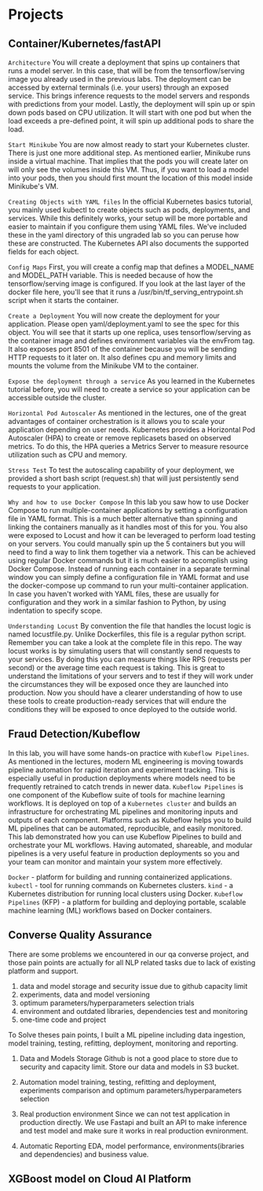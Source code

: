 # Projects

## Container/Kubernetes/fastAPI
<!-- https://github.com/https-deeplearning-ai/machine-learning-engineering-for-production-public/tree/main/course4/week2-ungraded-labs/C4_W2_Lab_2_Intro_to_Kubernetes -->

<!-- https://github.com/https-deeplearning-ai/machine-learning-engineering-for-production-public/blob/main/course4/week2-ungraded-labs/C4_W2_Lab_1_FastAPI_Docker/README.md -->

<!-- https://github.com/https-deeplearning-ai/machine-learning-engineering-for-production-public/blob/main/course4/week2-ungraded-labs/C4_W2_Lab_3_Latency_Test_Compose/README.md -->

`Architecture`
You will create a deployment that spins up containers that runs a model server. In this case, that will be from the tensorflow/serving image you already used in the previous labs. The deployment can be accessed by external terminals (i.e. your users) through an exposed service. This brings inference requests to the model servers and responds with predictions from your model.
Lastly, the deployment will spin up or spin down pods based on CPU utilization. It will start with one pod but when the load exceeds a pre-defined point, it will spin up additional pods to share the load.

`Start Minikube`
You are now almost ready to start your Kubernetes cluster. There is just one more additional step. As mentioned earlier, Minikube runs inside a virtual machine. That implies that the pods you will create later on will only see the volumes inside this VM. Thus, if you want to load a model into your pods, then you should first mount the location of this model inside Minikube's VM.

`Creating Objects with YAML files`
In the official Kubernetes basics tutorial, you mainly used kubectl to create objects such as pods, deployments, and services. While this definitely works, your setup will be more portable and easier to maintain if you configure them using YAML files. We've included these in the yaml directory of this ungraded lab so you can peruse how these are constructed. The Kubernetes API also documents the supported fields for each object.

`Config Maps`
First, you will create a config map that defines a MODEL_NAME and MODEL_PATH variable. This is needed because of how the tensorflow/serving image is configured. If you look at the last layer of the docker file here, you'll see that it runs a /usr/bin/tf_serving_entrypoint.sh script when it starts the container.

`Create a Deployment`
You will now create the deployment for your application. Please open yaml/deployment.yaml to see the spec for this object. You will see that it starts up one replica, uses tensorflow/serving as the container image and defines environment variables via the envFrom tag. It also exposes port 8501 of the container because you will be sending HTTP requests to it later on. It also defines cpu and memory limits and mounts the volume from the Minikube VM to the container.

`Expose the deployment through a service`
As you learned in the Kubernetes tutorial before, you will need to create a service so your application can be accessible outside the cluster.

`Horizontal Pod Autoscaler`
As mentioned in the lectures, one of the great advantages of container orchestration is it allows you to scale your application depending on user needs. Kubernetes provides a Horizontal Pod Autoscaler (HPA) to create or remove replicasets based on observed metrics. To do this, the HPA queries a Metrics Server to measure resource utilization such as CPU and memory.

`Stress Test`
To test the autoscaling capability of your deployment, we provided a short bash script (request.sh) that will just persistently send requests to your application.

`Why and how to use Docker Compose`
In this lab you saw how to use Docker Compose to run multiple-container applications by setting a configuration file in YAML format. This is a much better alternative than spinning and linking the containers manually as it handles most of this for you. You also were exposed to Locust and how it can be leveraged to perform load testing on your servers.
You could manually spin up the 5 containers but you will need to find a way to link them together via a network. This can be achieved using regular Docker commands but it is much easier to accomplish using Docker Compose.
Instead of running each container in a separate terminal window you can simply define a configuration file in YAML format and use the docker-compose up command to run your multi-container application. In case you haven't worked with YAML files, these are usually for configuration and they work in a similar fashion to Python, by using indentation to specify scope.

`Understanding Locust`
By convention the file that handles the locust logic is named locustfile.py. Unlike Dockerfiles, this file is a regular python script. Remember you can take a look at the complete file in this repo.
The way locust works is by simulating users that will constantly send requests to your services. By doing this you can measure things like RPS (requests per second) or the average time each request is taking. This is great to understand the limitations of your servers and to test if they will work under the circumstances they will be exposed once they are launched into production.
Now you should have a clearer understanding of how to use these tools to create production-ready services that will endure the conditions they will be exposed to once deployed to the outside world.


## Fraud Detection/Kubeflow
<!-- https://shap.readthedocs.io/en/latest/index.html -->

<!-- https://github.com/https-deeplearning-ai/machine-learning-engineering-for-production-public/blob/main/course4/week1-ungraded-labs/C4_W1_Optional_Lab_1_XGBoost_CAIP/C4_W1_Optional_Lab_1.md -->

<!-- https://colab.research.google.com/github/https-deeplearning-ai/machine-learning-engineering-for-production-public/blob/main/course4/week3-ungraded-labs/C4_W3_Lab_1_Intro_to_KFP/C4_W3_Lab_1_Kubeflow_Pipelines.ipynb#scrollTo=BE97DJ2_2gYM -->

In this lab, you will have some hands-on practice with `Kubeflow Pipelines`. As mentioned in the lectures, modern ML engineering is moving towards pipeline automation for rapid iteration and experiment tracking. This is especially useful in production deployments where models need to be frequently retrained to catch trends in newer data.
`Kubeflow Pipelines` is one component of the Kubeflow suite of tools for machine learning workflows. It is deployed on top of a `Kubernetes cluster` and builds an infrastructure for orchestrating ML pipelines and monitoring inputs and outputs of each component.
Platforms such as Kubeflow helps you to build ML pipelines that can be automated, reproducible, and easily monitored.
This lab demonstrated how you can use Kubeflow Pipelines to build and orchestrate your ML workflows. Having automated, shareable, and modular pipelines is a very useful feature in production deployments so you and your team can monitor and maintain your system more effectively.

`Docker` - platform for building and running containerized applications.
`kubectl` - tool for running commands on Kubernetes clusters.
`kind` - a Kubernetes distribution for running local clusters using Docker.
`Kubeflow Pipelines` (KFP) - a platform for building and deploying portable, scalable machine learning (ML) workflows based on Docker containers.


## Converse Quality Assurance
There are some problems we encountered in our qa converse project, and those pain points are actually for all NLP related tasks due to lack of existing platform and support.
1. data and model storage and security issue due to github capacity limit
2. experiments, data and model versioning
3. optimum parameters/hyperparameters selection trials
4. environment and outdated libraries, dependencies test and monitoring
5. one-time code and project

To Solve theses pain points, I built a ML pipeline including data ingestion, model training, testing, refitting, deployment, monitoring and reporting.

1. Data and Models Storage
Github is not a good place to store due to security and capacity limit.
Store our data and models in S3 bucket.

2. Automation
model training, testing, refitting and deployment, experiments comparison and optimum parameters/hyperparameters selection

3. Real production environment
Since we can not test application in production directly.
We use Fastapi and built an API to make inference and test model and make sure it works in real production evnironment.

4. Automatic Reporting
EDA, model performance, environments(ibraries and dependencies) and business value.

## XGBoost model on Cloud AI Platform
<!-- https://github.com/https-deeplearning-ai/machine-learning-engineering-for-production-public/blob/main/course4/week1-ungraded-labs/C4_W1_Optional_Lab_1_XGBoost_CAIP/C4_W1_Optional_Lab_1.md -->
